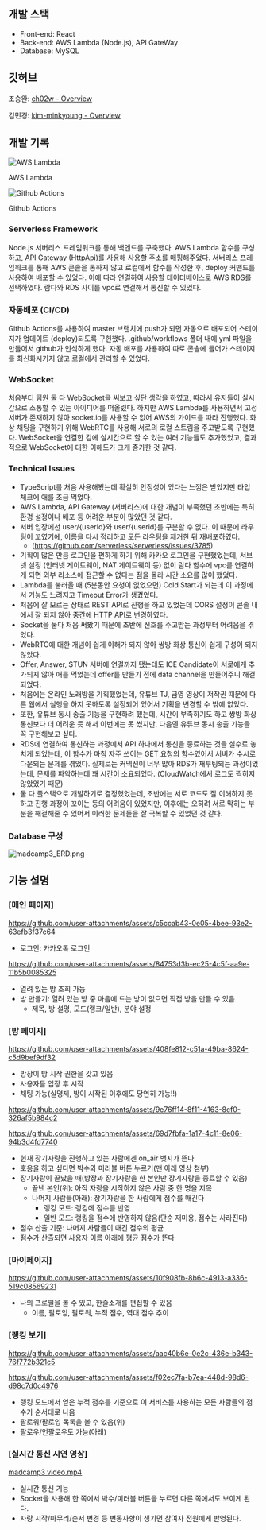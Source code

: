 ## 개발 스택

- Front-end: React
- Back-end: AWS Lambda (Node.js), API GateWay
- Database: MySQL

## 깃허브

조승완: [ch02w - Overview](https://github.com/ch02w)

김민경: [kim-minkyoung - Overview](https://github.com/kim-minkyoung)


## 개발 기록

![AWS Lambda](https://prod-files-secure.s3.us-west-2.amazonaws.com/f6cb388f-3934-47d6-9928-26d2e10eb0fc/db606513-13ca-4938-908f-31a57f729700/Untitled.png)

AWS Lambda

![Github Actions](https://prod-files-secure.s3.us-west-2.amazonaws.com/f6cb388f-3934-47d6-9928-26d2e10eb0fc/edaf4e06-4615-483d-85f0-5fd9e0b211f7/Untitled.png)

Github Actions

### Serverless Framework

Node.js 서버리스 프레임워크를 통해 백엔드를 구축했다. AWS Lambda 함수를 구성하고, API Gateway (HttpApi)를 사용해 사용할 주소를 매핑해주었다. 서버리스 프레임워크를 통해 AWS 콘솔을 통하지 않고 로컬에서 함수를 작성한 후, deploy 커맨드를 사용하여 배포할 수 있었다. 이에 따라 연결하여 사용할 데이터베이스로 AWS RDS를 선택하였다. 람다와 RDS 사이를 vpc로 연결해서 통신할 수 있었다.

### 자동배포 (CI/CD)

Github Actions를 사용하여 master 브랜치에 push가 되면 자동으로 배포되어 스테이지가 업데이트 (deploy)되도록 구현했다. .github/workflows 폴더 내에 yml 파일을 만들어서 github가 인식하게 했다. 자동 배포를 사용하여 따로 콘솔에 들어가 스테이지를 최신화시키지 않고 로컬에서 관리할 수 있었다.

### WebSocket

처음부터 팀원 둘 다 WebSocket을 써보고 싶단 생각을 하였고, 따라서 유저들이 실시간으로 소통할 수 있는 아이디어를 떠올렸다. 하지만 AWS Lambda를 사용하면서 고정 서버가 존재하지 않아 socket.io를 사용할 수 없어 AWS의 가이드를 따라 진행했다. 화상 채팅을 구현하기 위해 WebRTC를 사용해 서로의 로컬 스트림을 주고받도록 구현했다. WebSocket을 연결한 김에 실시간으로 할 수 있는 여러 기능들도 추가했었고, 결과적으로 WebSocket에 대한 이해도가 크게 증가한 것 같다.

### Technical Issues

- TypeScript를 처음 사용해봤는데 확실히 안정성이 있다는 느낌은 받았지만 타입 체크에 애를 조금 먹었다.
- AWS Lambda, API Gateway (서버리스)에 대한 개념이 부족했던 초반에는 특히 환경 설정이나 배포 등 어려운 부분이 많았던 것 같다.
- 서버 입장에선 user/{userId}와 user/{userid}를 구분할 수 없다. 이 때문에 라우팅이 꼬였기에, 이름을 다시 정리하고 모든 라우팅을 제거한 뒤 재배포하였다.
    - (https://github.com/serverless/serverless/issues/3785)
- 기획이 많은 만큼 로그인을 편하게 하기 위해 카카오 로그인을 구현했었는데, 서브넷 설정 (인터넷 게이트웨이, NAT 게이트웨이 등) 없이 람다 함수에 vpc를 연결하게 되면 외부 리소스에 접근할 수 없다는 점을 몰라 시간 소요를 많이 했었다.
- Lambda를 불러올 때 (5분동안 요청이 없었으면) Cold Start가 되는데 이 과정에서 기능도 느려지고 Timeout Error가 생겼었다.
- 처음에 잘 모르는 상태로 REST API로 진행을 하고 있었는데 CORS 설정이 콘솔 내에서 잘 되지 않아 중간에 HTTP API로 변경하였다.
- Socket을 둘다 처음 써봤기 때문에 초반에 신호를 주고받는 과정부터 어려움을 겪었다.
- WebRTC에 대한 개념이 쉽게 이해가 되지 않아 쌍방 화상 통신이 쉽게 구성이 되지 않았다.
- Offer, Answer, STUN 서버에 연결까지 됐는데도 ICE Candidate이 서로에게 추가되지 않아 애를 먹었는데 offer를 만들기 전에 data channel을 만들어주니 해결되었다.
- 처음에는 온라인 노래방을 기획했었는데, 유튜브 TJ, 금영 영상이 저작권 때문에 다른 웹에서 실행을 하지 못하도록 설정되어 있어서 기획을 변경할 수 밖에 없었다.
- 또한, 유튜브 동시 송출 기능을 구현하려 했는데, 시간이 부족하기도 하고 쌍방 화상 통신보다 더 어려운 듯 해서 이번에는 못 썼지만, 다음엔 유튜브 동시 송출 기능을 꼭 구현해보고 싶다.
- RDS에 연결하여 통신하는 과정에서 API 하나에서 통신을 종료하는 것을 실수로 놓치게 되었는데, 이 함수가 마침 자주 쓰이는 GET 요청의 함수였어서 서버가 수시로 다운되는 문제를 겪었다. 실제로는 커넥션이 너무 많아 RDS가 재부팅되는 과정이었는데, 문제를 파악하는데 꽤 시간이 소요되었다. (CloudWatch에서 로그도 찍히지 않았었기 때문)
- 둘 다 풀스택으로 개발하기로 결정했었는데, 초반에는 서로 코드도 잘 이해하지 못하고 진행 과정이 꼬이는 등의 어려움이 있었지만, 이후에는 오히려 서로 막히는 부분을 해결해줄 수 있어서 이러한 문제들을 잘 극복할 수 있었던 것 같다.

### Database 구성

![madcamp3_ERD.png](https://prod-files-secure.s3.us-west-2.amazonaws.com/f6cb388f-3934-47d6-9928-26d2e10eb0fc/6403c1bf-7789-4acc-b7c1-46aed78c34ad/madcamp3_ERD.png)

## 기능 설명

### [메인 페이지]



https://github.com/user-attachments/assets/c5ccab43-0e05-4bee-93e2-63efb3f37c64



- 로그인: 카카오톡 로그인



https://github.com/user-attachments/assets/84753d3b-ec25-4c5f-aa9e-11b5b0085325



- 열려 있는 방 조회 가능
- 방 만들기: 열려 있는 방 중 마음에 드는 방이 없으면 직접 방을 만들 수 있음
    - 제목, 방 설명, 모드(랭크/일반), 분야 설정
    

### [방 페이지]



https://github.com/user-attachments/assets/408fe812-c51a-49ba-8624-c5d9bef9df32



- 방장이 방 시작 권한을 갖고 있음
- 사용자들 입장 후 시작
- 채팅 가능(실명제, 방이 시작된 이후에도 당연히 가능!!)



https://github.com/user-attachments/assets/9e76ff14-8f11-4163-8cf0-326af5b984c2




https://github.com/user-attachments/assets/69d7fbfa-1a17-4c11-8e06-94b3d4fd7740




- 현재 장기자랑을 진행하고 있는 사람에겐 on_air 뱃지가 뜬다
- 호응을 하고 싶다면 박수와 미러볼 버튼 누르기(맨 아래 영상 첨부)
- 장기자랑이 끝났을 때(방장과 장기자랑을 한 본인만 장기자랑을 종료할 수 있음)
    - 끝낸 본인(위): 아직 자랑을 시작하지 않은 사람 중 한 명을 지목
    - 나머지 사람들(아래): 장기자랑을 한 사람에게 점수를 매긴다
        - 랭킹 모드: 랭킹에 점수를 반영
        - 일반 모드: 랭킹을 점수에 반영하지 않음(단순 재미용, 점수는 사라진다)
- 점수 산출 기준: 나머지 사람들이 매긴 점수의 평균
- 점수가 산출되면 사용자 이름 아래에 평균 점수가 뜬다

### [마이페이지]



https://github.com/user-attachments/assets/10f908fb-8b6c-4913-a336-519c08569231



- 나의 프로필을 볼 수 있고, 한줄소개를 편집할 수 있음
    - 이름, 팔로잉, 팔로워, 누적 점수, 역대 점수 추이

### [랭킹 보기]



https://github.com/user-attachments/assets/aac40b6e-0e2c-436e-b343-76f772b321c5



https://github.com/user-attachments/assets/f02ec7fa-b7ea-448d-98d6-d98c7d0c4976





- 랭킹 모드에서 얻은 누적 점수를 기준으로 이 서비스를 사용하는 모든 사람들의 점수가 순서대로 나옴
- 팔로워/팔로잉 목록을 볼 수 있음(위)
- 팔로우/언팔로우도 가능(아래)

### [실시간 통신 시연 영상]

[madcamp3 video.mp4](https://prod-files-secure.s3.us-west-2.amazonaws.com/f6cb388f-3934-47d6-9928-26d2e10eb0fc/5ea8c3fb-0b97-4200-8591-c84c0eae7f82/madcamp3_video.mp4)

- 실시간 통신 기능
- Socket을 사용해 한 쪽에서 박수/미러볼 버튼을 누르면 다른 쪽에서도 보이게 된다.
- 자랑 시작/마무리/순서 변경 등 변동사항이 생기면 참여자 전원에게 반영된다.
